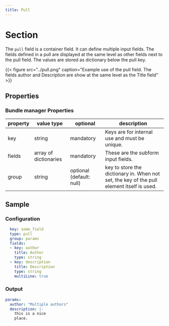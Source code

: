 ```yaml
---
title: Pull
---
```


# Section

The `pull` field is a container field. It can define multiple input fields. The
fields defined in a pull are displayed at the same level as other fields next
to the pull field. The values are stored as dictionary below the pull key.

{{< figure src="../pull.png" caption="Example use of the pull field. The fields author and Description are show at the same level as the Title field" >}}

## Properties

### Bundle manager Properties

| property | value type            | optional                 | description                                                                               |
|----------|-----------------------|--------------------------|-------------------------------------------------------------------------------------------|
| key      | string                | mandatory                | Keys are for internal use and must be unique.                                             |
| fields   | array of dictionaries | mandatory                | These are the subform input fields.                                                       |
| group    | string                | optional (default: null) | key to store the dictionary in. When not set, the key of the pull element itself is used. |

## Sample

### Configuration

```yaml
  key: some_field
  type: pull
  group: params
  fields:
  - key: author
    title: Author
    type: string
  - key: description
    title: Description
    type: string
    multiLine: true
```

### Output

```yaml
params:
  author: "Multiple authors"
  description: |-
    this is a nice
    place.
```
